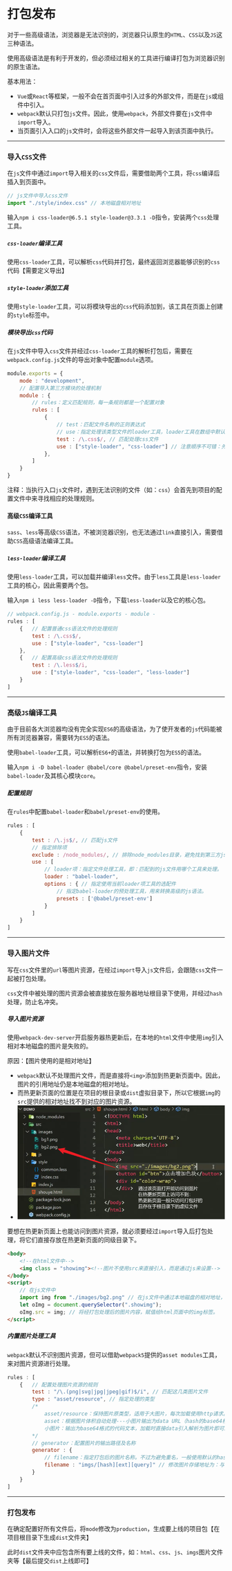 # 打包发布

对于一些高级语法，浏览器是无法识别的，浏览器只认原生的`HTML`、`CSS`以及`JS`这三种语法。

使用高级语法是有利于开发的，但必须经过相关的工具进行编译打包为浏览器识别的原生语法。

基本用法：

- `Vue`或`React`等框架，一般不会在首页面中引入过多的外部文件，而是在`js`或组件中引入。
- `webpack`默认只打包`js`文件。因此，使用`webpack`，外部文件要在`js`文件中`import`导入。
- 当页面引入入口的`js`文件时，会将这些外部文件一起导入到该页面中执行。

<hr>

### 导入`CSS`文件

在`js`文件中通过`import`导入相关的`css`文件后，需要借助两个工具，将`css`编译后插入到页面中。

```js
// js文件中导入css文件
import "./style/index.css" // 本地磁盘相对地址
```

输入`npm i css-loader@6.5.1 style-loader@3.3.1 -D`指令，安装两个`css`处理工具。



##### `css-loader`编译工具

使用`css-loader`工具，可以解析`css`代码并打包，最终返回浏览器能够识别的`css`代码【需要定义导出】



##### `style-loader`添加工具

使用`style-loader`工具，可以将模块导出的`css`代码添加到，该工具在页面上创建的`style`标签中。



##### 模块导出`css`代码

在`js`文件中导入`css`文件并经过`css-loader`工具的解析打包后，需要在`webpack.config.js`文件的导出对象中配置`module`选项。

```js
module.exports = {
    mode : "development",
    // 配置导入第三方模块的处理机制
    module : { 
        // rules：定义匹配规则，每一条规则都是一个配置对象
        rules : [
            {
                // test：匹配文件名称的正则表达式
                // use：指定处理该类型文件的loader工具，loader工具在数组中默认是从后往前被依次调用。
                test : /\.css$/, // 匹配处理css文件
                use : ["style-loader", "css-loader"] // 注意顺序不可错：先经css处理，再插入到style中
            },
        ]
    }
}
```

注释：当执行入口`js`文件时，遇到无法识别的文件（如：`css`）会首先到项目的配置文件中来寻找相应的处理规则。



#### 高级`CSS`编译工具

`sass`、`less`等高级`CSS`语法，不被浏览器识别，也无法通过`link`直接引入，需要借助`CSS`高级语法编译工具。



##### `less-loader`编译工具

使用`less-loader`工具，可以加载并编译`less`文件。由于`less`工具是`less-loader`工具的核心，因此需要两个包。

输入`npm i less less-loader -D`指令，下载`less-loader`以及它的核心包。

```js
// webpack.config.js - module.exports - module - 
rules : [
    {	// 配置普通css语法文件的处理规则
        test : /\.css$/,
        use : ["style-loader", "css-loader"]
    },
    {	// 配置高级css语法文件的处理规则
        test : /\.less$/i,
        use : ["style-loader", "css-loader", "less-loader"]
    }
]
```

<hr>

### 高级`JS`编译工具

由于目前各大浏览器均没有完全实现`ES6`的高级语法，为了使开发者的`js`代码能被所有浏览器兼容，需要转为`ES5`的语法。

使用`babel-loader`工具，可以解析`ES6+`的语法，并转换打包为`ES5`的语法。

输入`npm i -D babel-loader @babel/core @babel/preset-env`指令，安装`babel-loader`及其核心模块`core`。



##### 配置规则

在`rules`中配置`babel-loader`和`babel/preset-env`的使用。

```js
rules : [
    {
        test : /\.js$/, // 匹配js文件
        // 指定排除项
        exclude : /node_modules/, // 排除node_modules目录，避免找到第三方js文件。
        use : [
            // loader项：指定文件处理工具，即：匹配到的js文件用哪个工具来处理。
            loader : "babel-loader",
            options : { // 指定使用当前loader项工具的选配件
            	// 指定babel-loader的预处理工具，用来转换高级的js语法。
            	presets : ['@babel/preset-env']
            }
        ]
    }
]
```

<hr>

### 导入图片文件

写在`css`文件里的`url`等图片资源，在经过`import`导入`js`文件后，会跟随`css`文件一起被打包处理。

`css`文件中被处理的图片资源会被直接放在服务器地址根目录下使用，并经过`hash`处理，防止名冲突。



##### 导入图片资源

使用`webpack-dev-server`开启服务器热更新后，在本地的`html`文件中使用`img`引入相对本地磁盘的图片是失败的。

原因：【图片使用的是相对地址】

- `webpack`默认不处理图片文件，而是直接将`<img>`添加到热更新页面中。因此，图片的引用地址仍是本地磁盘的相对地址。
- 而热更新页面的位置是在项目的根目录或`dist`虚拟目录下，所以它根据`img`的`src`提供的相对地址找不到对应的图片资源。
-  <img src="第四十节【项目打包】.assets/image-20220429154035665.png" alt="image-20220429154035665" style="zoom:80%;" /> 

要想在热更新页面上也能访问到图片资源，就必须要经过`import`导入后打包处理，将它们直接存放在热更新页面的同级目录下。

```html
<body>
    <!--在html文件中-->
    <img class = "showimg"><!--图片不使用src来直接引入，而是通过js来设置-->
</body>
<script>
    // 在js文件中
	import img from "./images/bg2.png" // 在js文件中通过本地磁盘的相对地址，导入图片文件并使用img变量接收
    let oImg = document.querySelector(".showimg");
    oImg.src = img; // 将经打包处理后的图片内容，赋值给html页面中的img标签。
</script>
```



##### 内置图片处理工具

`webpack`默认不识别图片资源，但可以借助`webpack5`提供的`asset modules`工具，来对图片资源进行处理。

```js
rules : [
    {	// 配置处理图片资源的规则
        test : "/\.(png|svg|jpg|jpeg|gif)$/i", // 匹配这几类图片文件
        type : "asset/resource", // 指定处理的类型
        /*
        	asset/resource：保持图片原类型，适用于大图片，每次加载使用http请求。
        	asset：根据图片体积自动处理---小图片输出为data URL（hash的base64格式）；大图片保持原文件类型。
        	小图片：输出为base64格式的代码文本，加载时直接data引入解析为图片即可。大图片的每次加载则使用http请求。
        */
        // generator：配置图片的输出路径及名称
        generator : {
            // filename：指定打包后的图片名称。不过为避免重名，一般使用默认的hash字符串命名：[hash][ext][query]。
        	filename : "imgs/[hash][ext][query]" // 修改图片存储地址为：与热更新页面文件同级的imgs虚拟文件夹中。
        }
    }
]
```

<hr>

### 打包发布

在确定配置好所有文件后，将`mode`修改为`production`，生成要上线的项目包【在项目根目录下生成`dist`文件夹】

此时`dist`文件夹中应包含所有要上线的文件，如：`html`、`css`、`js`、`imgs`图片文件夹等【最后提交`dist`上线即可】

